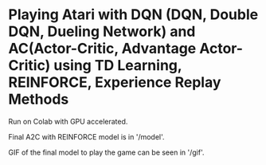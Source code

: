 # Playing Atari with DQN (DQN, Double DQN, Dueling Network) and AC(Actor-Critic, Advantage Actor-Critic) using TD Learning, REINFORCE, Experience Replay Methods

Run on Colab with GPU accelerated.

Final A2C with REINFORCE model is in '/model'.

GIF of the final model to play the game can be seen in '/gif'.
